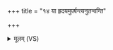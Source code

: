 +++
title = "१४ या हृदयमुपर्षन्त्यनुतन्वन्ति"

+++
<details><summary>मूलम् (VS)</summary>

या हृद॑यमुप॒र्षन्त्य॑नुत॒न्वन्ति॒ कीक॑साः।  
अहिं॑सन्तीरनाम॒या निर्द्र॑वन्तु ब॒हिर्बिल॑म् ॥
</details>